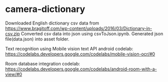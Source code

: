 # camera-dictionary

Downloaded English dictionary csv data from https://www.bragitoff.com/wp-content/uploads/2016/03/Dictionary-in-csv.zip
Converted csv data into json using csvToJson.ipynb. Generated json file(data.json) into asset folder.

Text recognition using Mobile vision text API android codelab: https://codelabs.developers.google.com/codelabs/mobile-vision-ocr/#0

Room database integration codelab: https://codelabs.developers.google.com/codelabs/android-room-with-a-view/#0

